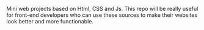 Mini web projects based on Html, CSS and Js. 
This repo will be really useful for front-end developers who can use these sources to make their websites look better and more functionable.
